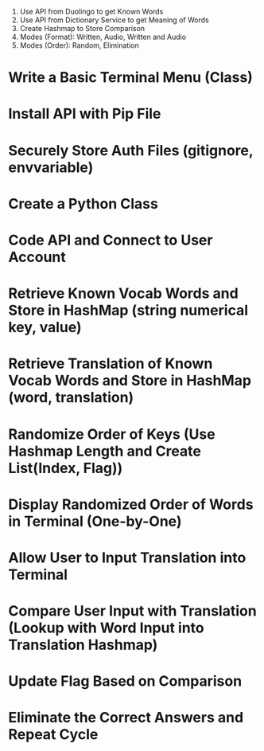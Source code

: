 <!-- Duolingo Vocab Words Terminal App -->
1. Use API from Duolingo to get Known Words
2. Use API from Dictionary Service to get Meaning of Words
3. Create Hashmap to Store Comparison
4. Modes (Format): Written, Audio, Written and Audio
5. Modes (Order): Random, Elimination

# Write a Basic Terminal Menu (Class)
# Install API with Pip File
# Securely Store Auth Files (gitignore, envvariable)
# Create a Python Class
# Code API and Connect to User Account
# Retrieve Known Vocab Words and Store in HashMap (string numerical key, value)
# Retrieve Translation of Known Vocab Words and Store in HashMap (word, translation)
# Randomize Order of Keys (Use Hashmap Length and Create List(Index, Flag))
# Display Randomized Order of Words in Terminal (One-by-One)
# Allow User to Input Translation into Terminal
# Compare User Input with Translation (Lookup with Word Input into Translation Hashmap)
# Update Flag Based on Comparison
# Eliminate the Correct Answers and Repeat Cycle